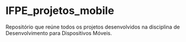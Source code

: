 # IFPE_projetos_mobile
Repositório que reúne todos os projetos desenvolvidos na disciplina de Desenvolvimento para Dispositivos Móveis.
